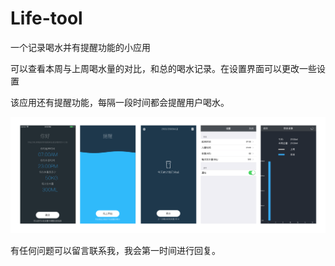# Life-tool

一个记录喝水并有提醒功能的小应用

可以查看本周与上周喝水量的对比，和总的喝水记录。在设置界面可以更改一些设置

该应用还有提醒功能，每隔一段时间都会提醒用户喝水。

![](https://github.com/LCMagicTech/lifetool/blob/master/bg.png)

有任何问题可以留言联系我，我会第一时间进行回复。
